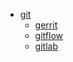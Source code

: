* [git](docs/zh-cn/git/README.md)
	* [gerrit](docs/zh-cn/git/gerrit.md)
	* [gitflow](docs/zh-cn/git/gitflow.md)
	* [gitlab](docs/zh-cn/git/gitlab.md)